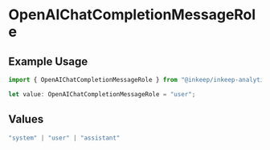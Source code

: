 # OpenAIChatCompletionMessageRole

## Example Usage

```typescript
import { OpenAIChatCompletionMessageRole } from "@inkeep/inkeep-analytics/models/components";

let value: OpenAIChatCompletionMessageRole = "user";
```

## Values

```typescript
"system" | "user" | "assistant"
```